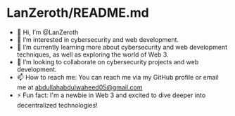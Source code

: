 # LanZeroth/README.md

- 👋 Hi, I’m @LanZeroth
- 👀 I’m interested in cybersecurity and web development.
- 🌱 I’m currently learning more about cybersecurity and web development techniques, as well as exploring the world of Web 3.
- 💞️ I’m looking to collaborate on cybersecurity projects and web development.
- 📫 How to reach me: You can reach me via my GitHub profile or email me at abdullahabdulwaheed05@gmail.com
- ⚡ Fun fact: I'm a newbie in Web 3 and excited to dive deeper into decentralized technologies!


<!---
LanZeroth/LanZeroth is a ✨ special ✨ repository because its `README.md` (this file) appears on your GitHub profile.
You can click the Preview link to take a look at your changes.
--->
